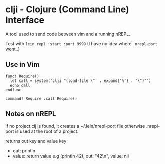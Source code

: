 # clji - Clojure (Command Line) Interface

A tool used to send code between vim and a running nREPL.

Test with `lein repl :start :port 9999` (I have no idea where `.nrepl-port` went..)

## Use in Vim

```
func! Require()
  let call = system('clji "(load-file \"' . expand('%') . '\")"')
  echo call
endfunc

command! Require :call Require()
```

## Notes on nREPL

if no project.clj is found, it creates a ~/.lein/nrepl-port file
otherwise .nrepl-port is used at the root of a project.

returns out key and value key
  - out: println
  - value: return value
  e.g (println 42), out: "42\n", value: nil
